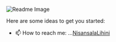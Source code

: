 ![Readme Image](https://github.com/lihini223/lihini223/blob/master/github%20readme.png)



Here are some ideas to get you started:
<!--
- 🔭 I’m currently working on ... 
- 🌱 I’m currently learning ... 
- 👯 I’m looking to collaborate on ... 
- 🤔 I’m looking for help with ...
- 💬 Ask me about ...
-->
- 📫 How to reach me: ...[NisansalaLihini](https://twitter.com/NisansalaLihini)
<!--
- 😄 Pronouns: ...
- ⚡ Fun fact: ...
-->
